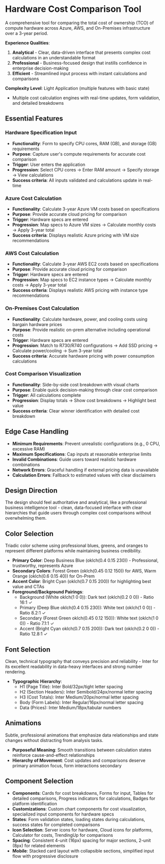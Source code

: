 # Hardware Cost Comparison Tool

A comprehensive tool for comparing the total cost of ownership (TCO) of compute hardware across Azure, AWS, and On-Premises infrastructure over a 3-year period.

**Experience Qualities**:
1. **Analytical** - Clear, data-driven interface that presents complex cost calculations in an understandable format
2. **Professional** - Business-focused design that instills confidence in enterprise decision-making
3. **Efficient** - Streamlined input process with instant calculations and comparisons

**Complexity Level**: Light Application (multiple features with basic state)
- Multiple cost calculation engines with real-time updates, form validation, and detailed breakdowns

## Essential Features

### Hardware Specification Input
- **Functionality**: Form to specify CPU cores, RAM (GB), and storage (GB) requirements
- **Purpose**: Capture user's compute requirements for accurate cost comparison
- **Trigger**: User enters the application
- **Progression**: Select CPU cores → Enter RAM amount → Specify storage → View calculations
- **Success criteria**: All inputs validated and calculations update in real-time

### Azure Cost Calculation
- **Functionality**: Calculate 3-year Azure VM costs based on specifications
- **Purpose**: Provide accurate cloud pricing for comparison
- **Trigger**: Hardware specs are entered
- **Progression**: Map specs to Azure VM sizes → Calculate monthly costs → Apply 3-year total
- **Success criteria**: Displays realistic Azure pricing with VM size recommendations

### AWS Cost Calculation
- **Functionality**: Calculate 3-year AWS EC2 costs based on specifications
- **Purpose**: Provide accurate cloud pricing for comparison
- **Trigger**: Hardware specs are entered
- **Progression**: Map specs to EC2 instance types → Calculate monthly costs → Apply 3-year total
- **Success criteria**: Displays realistic AWS pricing with instance type recommendations

### On-Premises Cost Calculation
- **Functionality**: Calculate hardware, power, and cooling costs using bargain hardware prices
- **Purpose**: Provide realistic on-prem alternative including operational costs
- **Trigger**: Hardware specs are entered
- **Progression**: Match to R730/R740 configurations → Add SSD pricing → Calculate power/cooling → Sum 3-year total
- **Success criteria**: Accurate hardware pricing with power consumption calculations

### Cost Comparison Visualization
- **Functionality**: Side-by-side cost breakdown with visual charts
- **Purpose**: Enable quick decision-making through clear cost comparison
- **Trigger**: All calculations complete
- **Progression**: Display totals → Show cost breakdowns → Highlight best value
- **Success criteria**: Clear winner identification with detailed cost breakdown

## Edge Case Handling
- **Minimum Requirements**: Prevent unrealistic configurations (e.g., 0 CPU, excessive RAM)
- **Maximum Specifications**: Cap inputs at reasonable enterprise limits
- **Invalid Combinations**: Guide users toward realistic hardware combinations
- **Network Errors**: Graceful handling if external pricing data is unavailable
- **Calculation Errors**: Fallback to estimated values with clear disclaimers

## Design Direction
The design should feel authoritative and analytical, like a professional business intelligence tool - clean, data-focused interface with clear hierarchies that guide users through complex cost comparisons without overwhelming them.

## Color Selection
Triadic color scheme using professional blues, greens, and oranges to represent different platforms while maintaining business credibility.

- **Primary Color**: Deep Business Blue (oklch(0.4 0.15 230)) - Professional, trustworthy, represents Azure
- **Secondary Colors**: Forest Green (oklch(0.45 0.12 150)) for AWS, Warm Orange (oklch(0.6 0.15 40)) for On-Prem
- **Accent Color**: Bright Cyan (oklch(0.7 0.15 200)) for highlighting best value and CTAs
- **Foreground/Background Pairings**: 
  - Background (White oklch(1 0 0)): Dark text (oklch(0.2 0 0)) - Ratio 16:1 ✓
  - Primary (Deep Blue oklch(0.4 0.15 230)): White text (oklch(1 0 0)) - Ratio 8.2:1 ✓
  - Secondary (Forest Green oklch(0.45 0.12 150)): White text (oklch(1 0 0)) - Ratio 7.1:1 ✓
  - Accent (Bright Cyan oklch(0.7 0.15 200)): Dark text (oklch(0.2 0 0)) - Ratio 12.8:1 ✓

## Font Selection
Clean, technical typography that conveys precision and reliability - Inter for its excellent readability in data-heavy interfaces and strong number rendering.

- **Typographic Hierarchy**:
  - H1 (Page Title): Inter Bold/32px/tight letter spacing
  - H2 (Section Headers): Inter Semibold/24px/normal letter spacing
  - H3 (Cost Totals): Inter Medium/20px/normal letter spacing
  - Body (Form Labels): Inter Regular/16px/normal letter spacing
  - Data (Prices): Inter Medium/18px/tabular numbers

## Animations
Subtle, professional animations that emphasize data relationships and state changes without distracting from analysis tasks.

- **Purposeful Meaning**: Smooth transitions between calculation states reinforce cause-and-effect relationships
- **Hierarchy of Movement**: Cost updates and comparisons deserve primary animation focus, form interactions secondary

## Component Selection
- **Components**: Cards for cost breakdowns, Forms for input, Tables for detailed comparisons, Progress indicators for calculations, Badges for platform identification
- **Customizations**: Custom chart components for cost visualization, specialized input components for hardware specs
- **States**: Form validation states, loading states during calculations, success states for completed comparisons
- **Icon Selection**: Server icons for hardware, Cloud icons for platforms, Calculator for costs, TrendingUp for comparisons
- **Spacing**: Consistent 4-unit (16px) spacing for major sections, 2-unit (8px) for related elements
- **Mobile**: Stacked card layout with collapsible sections, simplified input flow with progressive disclosure